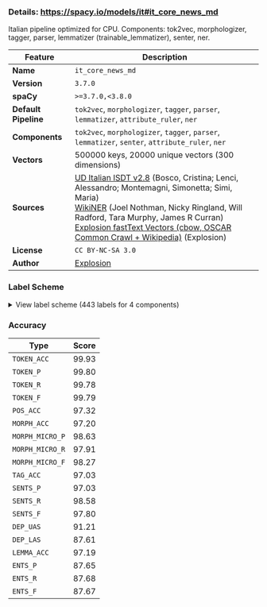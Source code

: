 ### Details: https://spacy.io/models/it#it_core_news_md

Italian pipeline optimized for CPU. Components: tok2vec, morphologizer, tagger, parser, lemmatizer (trainable_lemmatizer), senter, ner.

| Feature | Description |
| --- | --- |
| **Name** | `it_core_news_md` |
| **Version** | `3.7.0` |
| **spaCy** | `>=3.7.0,<3.8.0` |
| **Default Pipeline** | `tok2vec`, `morphologizer`, `tagger`, `parser`, `lemmatizer`, `attribute_ruler`, `ner` |
| **Components** | `tok2vec`, `morphologizer`, `tagger`, `parser`, `lemmatizer`, `senter`, `attribute_ruler`, `ner` |
| **Vectors** | 500000 keys, 20000 unique vectors (300 dimensions) |
| **Sources** | [UD Italian ISDT v2.8](https://github.com/UniversalDependencies/UD_Italian-ISDT) (Bosco, Cristina; Lenci, Alessandro; Montemagni, Simonetta; Simi, Maria)<br />[WikiNER](https://figshare.com/articles/Learning_multilingual_named_entity_recognition_from_Wikipedia/5462500) (Joel Nothman, Nicky Ringland, Will Radford, Tara Murphy, James R Curran)<br />[Explosion fastText Vectors (cbow, OSCAR Common Crawl + Wikipedia)](https://spacy.io) (Explosion) |
| **License** | `CC BY-NC-SA 3.0` |
| **Author** | [Explosion](https://explosion.ai) |

### Label Scheme

<details>

<summary>View label scheme (443 labels for 4 components)</summary>

| Component | Labels |
| --- | --- |
| **`morphologizer`** | `POS=PROPN`, `POS=PUNCT`, `Gender=Masc\|POS=NOUN`, `Definite=Def\|Gender=Fem\|Number=Sing\|POS=ADP\|PronType=Art`, `Gender=Fem\|Number=Sing\|POS=NOUN`, `Gender=Masc\|Number=Sing\|POS=ADJ`, `Gender=Masc\|Number=Sing\|POS=NOUN`, `Definite=Ind\|Gender=Fem\|Number=Sing\|POS=DET\|PronType=Art`, `Mood=Ind\|Number=Sing\|POS=AUX\|Person=3\|Tense=Pres\|VerbForm=Fin`, `Gender=Masc\|Number=Sing\|POS=AUX\|Tense=Past\|VerbForm=Part`, `POS=AUX\|VerbForm=Inf`, `Gender=Fem\|Number=Sing\|POS=VERB\|Tense=Past\|VerbForm=Part`, `POS=ADP`, `Gender=Fem\|Number=Sing\|POS=ADJ`, `POS=PRON\|PronType=Rel`, `Mood=Ind\|Number=Sing\|POS=VERB\|Person=3\|Tense=Pres\|VerbForm=Fin`, `Definite=Def\|Gender=Masc\|Number=Plur\|POS=DET\|PronType=Art`, `Gender=Masc\|Number=Plur\|POS=NOUN`, `Definite=Def\|Gender=Fem\|Number=Sing\|POS=DET\|PronType=Art`, `Gender=Masc\|Number=Sing\|POS=PRON\|PronType=Ind`, `Definite=Def\|Gender=Masc\|Number=Plur\|POS=ADP\|PronType=Art`, `Number=Plur\|POS=ADJ`, `Mood=Ind\|Number=Plur\|POS=VERB\|Person=3\|Tense=Pres\|VerbForm=Fin`, `Definite=Def\|Number=Sing\|POS=DET\|PronType=Art`, `Mood=Ind\|Number=Plur\|POS=AUX\|Person=3\|Tense=Pres\|VerbForm=Fin`, `Gender=Masc\|Number=Sing\|POS=VERB\|Tense=Past\|VerbForm=Part`, `POS=VERB\|VerbForm=Inf`, `Definite=Ind\|Gender=Masc\|Number=Sing\|POS=DET\|PronType=Art`, `Number=Sing\|POS=ADJ`, `POS=CCONJ`, `NumType=Card\|POS=NUM`, `Definite=Def\|Gender=Masc\|Number=Sing\|POS=ADP\|PronType=Art`, `Definite=Def\|Gender=Fem\|Number=Plur\|POS=ADP\|PronType=Art`, `Gender=Fem\|Number=Plur\|POS=NOUN`, `Clitic=Yes\|POS=PRON\|Person=3\|PronType=Prs`, `Gender=Fem\|Number=Plur\|POS=ADJ`, `Gender=Fem\|Number=Plur\|POS=DET\|Poss=Yes\|PronType=Prs`, `Gender=Masc\|Number=Plur\|POS=ADJ`, `POS=SPACE`, `Definite=Def\|Number=Sing\|POS=ADP\|PronType=Art`, `Definite=Def\|Gender=Masc\|Number=Sing\|POS=DET\|PronType=Art`, `Gender=Masc\|NumType=Ord\|Number=Sing\|POS=ADJ`, `POS=ADV`, `POS=NOUN`, `Number=Sing\|POS=NOUN`, `POS=VERB\|VerbForm=Ger`, `Gender=Masc\|Number=Sing\|POS=DET\|Poss=Yes\|PronType=Prs`, `POS=INTJ`, `Clitic=Yes\|Number=Sing\|POS=PRON\|Person=2\|PronType=Prs`, `Mood=Ind\|Number=Sing\|POS=AUX\|Person=1\|Tense=Pres\|VerbForm=Fin`, `Gender=Fem\|Number=Sing\|POS=AUX\|Tense=Past\|VerbForm=Part`, `Definite=Def\|Gender=Fem\|Number=Plur\|POS=DET\|PronType=Art`, `Mood=Ind\|Number=Sing\|POS=VERB\|Person=3\|Tense=Imp\|VerbForm=Fin`, `Gender=Fem\|POS=NOUN`, `Gender=Fem\|Number=Plur\|POS=VERB\|Tense=Past\|VerbForm=Part`, `Gender=Fem\|Number=Sing\|POS=DET\|PronType=Tot`, `Mood=Cnd\|Number=Sing\|POS=AUX\|Person=3\|Tense=Pres\|VerbForm=Fin`, `Mood=Cnd\|Number=Plur\|POS=AUX\|Person=3\|Tense=Pres\|VerbForm=Fin`, `Gender=Masc\|Number=Plur\|POS=PRON\|PronType=Ind`, `Number=Plur\|POS=PRON\|Person=3\|PronType=Prs`, `Mood=Ind\|Number=Plur\|POS=AUX\|Person=3\|Tense=Imp\|VerbForm=Fin`, `Gender=Masc\|Number=Plur\|POS=VERB\|Tense=Past\|VerbForm=Part`, `Number=Plur\|POS=NOUN`, `POS=SCONJ`, `Number=Sing\|POS=DET\|PronType=Ind`, `POS=ADV\|PronType=Neg`, `Clitic=Yes\|POS=VERB\|PronType=Prs\|VerbForm=Inf`, `Gender=Fem\|Number=Plur\|POS=AUX\|Tense=Past\|VerbForm=Part`, `Gender=Fem\|Number=Plur\|POS=DET\|PronType=Ind`, `Gender=Fem\|Number=Sing\|POS=PRON\|PronType=Ind`, `POS=ADJ`, `Number=Sing\|POS=PRON\|PronType=Rel`, `Gender=Fem\|NumType=Ord\|Number=Sing\|POS=ADJ`, `Number=Sing\|POS=PRON\|PronType=Ind`, `Gender=Masc\|Number=Sing\|POS=PRON\|Person=3\|PronType=Prs`, `Gender=Masc\|Number=Plur\|POS=AUX\|Tense=Past\|VerbForm=Part`, `Clitic=Yes\|POS=VERB\|Person=3\|PronType=Prs\|VerbForm=Ger`, `Mood=Ind\|Number=Sing\|POS=AUX\|Person=3\|Tense=Imp\|VerbForm=Fin`, `Mood=Ind\|Number=Plur\|POS=VERB\|Person=3\|Tense=Imp\|VerbForm=Fin`, `POS=DET\|Poss=Yes\|PronType=Prs`, `Gender=Masc\|Number=Plur\|POS=DET\|Poss=Yes\|PronType=Prs`, `Mood=Sub\|Number=Sing\|POS=AUX\|Person=3\|Tense=Pres\|VerbForm=Fin`, `Gender=Masc\|Number=Plur\|POS=DET\|PronType=Ind`, `Gender=Masc\|Number=Sing\|POS=PRON\|PronType=Dem`, `Mood=Ind\|Number=Sing\|POS=VERB\|Person=3\|Tense=Past\|VerbForm=Fin`, `Clitic=Yes\|Gender=Masc\|Number=Plur\|POS=VERB\|Person=3\|PronType=Prs\|VerbForm=Ger`, `Gender=Fem\|Number=Sing\|POS=DET\|Poss=Yes\|PronType=Prs`, `Gender=Masc\|Number=Sing\|POS=DET\|PronType=Dem`, `Clitic=Yes\|Gender=Masc\|Number=Sing\|POS=VERB\|Person=3\|PronType=Prs\|VerbForm=Inf`, `Clitic=Yes\|POS=PRON\|PronType=Prs`, `Gender=Masc\|Number=Plur\|POS=DET\|PronType=Tot`, `Clitic=Yes\|Gender=Masc\|Number=Plur\|POS=PRON\|Person=3\|PronType=Prs`, `Clitic=Yes\|Number=Sing\|POS=PRON\|Person=1\|PronType=Prs`, `Degree=Cmp\|Number=Plur\|POS=ADJ`, `Clitic=Yes\|Gender=Masc\|Number=Plur\|POS=VERB\|Person=3\|PronType=Prs\|VerbForm=Inf`, `Number=Sing\|POS=PRON\|Person=3\|PronType=Prs`, `Degree=Cmp\|Number=Sing\|POS=ADJ`, `Gender=Masc\|Number=Plur\|POS=DET\|PronType=Dem`, `Degree=Abs\|POS=ADV`, `Clitic=Yes\|Gender=Fem\|Number=Sing\|POS=VERB\|Person=3\|PronType=Prs\|VerbForm=Inf`, `Mood=Cnd\|Number=Plur\|POS=VERB\|Person=3\|Tense=Pres\|VerbForm=Fin`, `Clitic=Yes\|Gender=Masc\|Number=Sing\|POS=AUX\|Person=3\|PronType=Prs\|VerbForm=Inf`, `Gender=Fem\|Number=Sing\|POS=DET\|PronType=Dem`, `POS=DET\|PronType=Exc`, `Number=Plur\|POS=PRON\|Person=1\|PronType=Prs`, `Mood=Ind\|Number=Plur\|POS=AUX\|Person=1\|Tense=Pres\|VerbForm=Fin`, `Clitic=Yes\|Number=Plur\|POS=PRON\|Person=1\|PronType=Prs`, `Mood=Ind\|Number=Plur\|POS=VERB\|Person=1\|Tense=Pres\|VerbForm=Fin`, `Mood=Ind\|Number=Plur\|POS=VERB\|Person=3\|Tense=Past\|VerbForm=Fin`, `Mood=Ind\|Number=Sing\|POS=VERB\|Person=1\|Tense=Past\|VerbForm=Fin`, `Number=Sing\|POS=DET\|PronType=Dem`, `Mood=Ind\|Number=Sing\|POS=AUX\|Person=3\|Tense=Past\|VerbForm=Fin`, `Mood=Ind\|Number=Sing\|POS=VERB\|Person=3\|Tense=Fut\|VerbForm=Fin`, `Gender=Fem\|NumType=Ord\|Number=Plur\|POS=ADJ`, `Mood=Sub\|Number=Sing\|POS=VERB\|Person=3\|Tense=Imp\|VerbForm=Fin`, `Mood=Ind\|Number=Plur\|POS=AUX\|Person=3\|Tense=Past\|VerbForm=Fin`, `Number=Sing\|POS=DET\|PronType=Int`, `POS=PRON\|PronType=Int`, `Clitic=Yes\|Gender=Masc\|Number=Sing\|POS=PRON\|Person=3\|PronType=Prs`, `Mood=Ind\|Number=Plur\|POS=VERB\|Person=1\|Tense=Past\|VerbForm=Fin`, `Mood=Sub\|Number=Plur\|POS=VERB\|Person=3\|Tense=Pres\|VerbForm=Fin`, `Gender=Fem\|Number=Plur\|POS=PRON\|PronType=Ind`, `Number=Sing\|POS=ADP`, `Mood=Ind\|Number=Sing\|POS=AUX\|Person=3\|Tense=Fut\|VerbForm=Fin`, `Foreign=Yes\|POS=X`, `Mood=Sub\|Number=Sing\|POS=VERB\|Person=3\|Tense=Pres\|VerbForm=Fin`, `Clitic=Yes\|POS=VERB\|Person=3\|PronType=Prs\|VerbForm=Inf`, `Clitic=Yes\|POS=AUX\|Person=3\|PronType=Prs\|VerbForm=Inf`, `Clitic=Yes\|Gender=Masc\|Mood=Imp\|Number=Plur,Sing\|POS=VERB\|Person=1,3\|PronType=Prs\|Tense=Pres\|VerbForm=Fin`, `Mood=Sub\|Number=Sing\|POS=AUX\|Person=3\|Tense=Imp\|VerbForm=Fin`, `Gender=Fem\|Number=Sing\|POS=PRON\|Poss=Yes\|PronType=Prs`, `Number=Plur\|POS=VERB\|Tense=Pres\|VerbForm=Part`, `POS=INTJ\|Polarity=Neg`, `Mood=Ind\|Number=Sing\|POS=AUX\|Person=1\|Tense=Imp\|VerbForm=Fin`, `Number=Plur\|POS=PRON\|PronType=Rel`, `Mood=Sub\|Number=Plur\|POS=VERB\|Person=3\|Tense=Imp\|VerbForm=Fin`, `Gender=Fem\|Number=Sing\|POS=DET\|PronType=Ind`, `Gender=Fem\|Number=Sing\|POS=PRON\|PronType=Dem`, `Mood=Sub\|Number=Plur\|POS=AUX\|Person=3\|Tense=Pres\|VerbForm=Fin`, `Gender=Fem\|Number=Plur\|POS=DET\|PronType=Dem`, `Gender=Masc\|Number=Plur\|POS=PRON\|PronType=Rel`, `Clitic=Yes\|Number=Plur\|POS=VERB\|Person=1\|PronType=Prs\|VerbForm=Ger`, `POS=INTJ\|Polarity=Pos`, `Gender=Fem\|Number=Sing\|POS=PRON\|Person=3\|PronType=Prs`, `Gender=Fem\|Number=Sing\|POS=DET\|PronType=Int`, `POS=DET\|PronType=Int`, `Gender=Masc\|NumType=Ord\|Number=Plur\|POS=ADJ`, `Gender=Fem\|Number=Plur\|POS=DET\|PronType=Int`, `Mood=Cnd\|Number=Plur\|POS=AUX\|Person=1\|Tense=Pres\|VerbForm=Fin`, `POS=PRON\|Person=3\|PronType=Prs`, `Degree=Abs\|Gender=Masc\|Number=Plur\|POS=ADJ`, `Gender=Masc\|Number=Sing\|POS=DET\|PronType=Ind`, `Number=Sing\|POS=PRON\|Person=1\|PronType=Prs`, `Gender=Masc\|Number=Plur\|POS=PRON\|PronType=Dem`, `Clitic=Yes\|Number=Sing\|POS=PRON\|Person=3\|PronType=Prs`, `Clitic=Yes\|Gender=Fem\|POS=VERB\|Person=3\|PronType=Prs\|VerbForm=Inf`, `Clitic=Yes\|Gender=Fem\|POS=PRON\|Person=3\|PronType=Prs`, `Mood=Ind\|Number=Plur\|POS=VERB\|Person=1\|Tense=Fut\|VerbForm=Fin`, `Degree=Abs\|Gender=Fem\|Number=Sing\|POS=ADJ`, `Gender=Masc\|Number=Sing\|POS=DET\|PronType=Tot`, `Clitic=Yes\|POS=AUX\|PronType=Prs\|VerbForm=Inf`, `Gender=Fem\|Number=Plur\|POS=DET\|PronType=Tot`, `Mood=Ind\|Number=Sing\|POS=VERB\|Person=1\|Tense=Pres\|VerbForm=Fin`, `Gender=Fem\|Number=Plur\|POS=PRON\|PronType=Dem`, `Degree=Abs\|Gender=Masc\|Number=Sing\|POS=ADJ`, `NumType=Ord\|POS=ADJ`, `POS=DET\|PronType=Rel`, `Gender=Masc\|Number=Sing\|POS=PRON\|PronType=Rel`, `Gender=Masc\|Number=Plur\|POS=PRON\|Poss=Yes\|PronType=Prs`, `Mood=Ind\|Number=Plur\|POS=VERB\|Person=2\|Tense=Pres\|VerbForm=Fin`, `Mood=Imp\|Number=Plur\|POS=VERB\|Person=2\|Tense=Pres\|VerbForm=Fin`, `Clitic=Yes\|Gender=Fem\|Number=Sing\|POS=PRON\|Person=3\|PronType=Prs`, `Number=Sing\|POS=PRON\|Person=2\|PronType=Prs`, `Mood=Cnd\|Number=Sing\|POS=VERB\|Person=3\|Tense=Pres\|VerbForm=Fin`, `Mood=Ind\|Number=Sing\|POS=VERB\|Person=2\|Tense=Pres\|VerbForm=Fin`, `Mood=Ind\|Number=Sing\|POS=VERB\|Person=1\|Tense=Fut\|VerbForm=Fin`, `Mood=Ind\|Number=Sing\|POS=AUX\|Person=2\|Tense=Pres\|VerbForm=Fin`, `Mood=Ind\|Number=Plur\|POS=AUX\|Person=2\|Tense=Pres\|VerbForm=Fin`, `Clitic=Yes\|Number=Plur\|POS=PRON\|Person=2\|PronType=Prs`, `Clitic=Yes\|Number=Sing\|POS=VERB\|Person=1\|PronType=Prs\|VerbForm=Inf`, `Mood=Imp\|Number=Sing\|POS=VERB\|Person=2\|Tense=Pres\|VerbForm=Fin`, `Mood=Ind\|Number=Sing\|POS=AUX\|Person=1\|Tense=Fut\|VerbForm=Fin`, `Mood=Ind\|Number=Plur\|POS=VERB\|Person=2\|Tense=Fut\|VerbForm=Fin`, `Mood=Ind\|Number=Plur\|POS=VERB\|Person=3\|Tense=Fut\|VerbForm=Fin`, `Mood=Cnd\|Number=Sing\|POS=VERB\|Person=1\|Tense=Pres\|VerbForm=Fin`, `Clitic=Yes\|POS=VERB\|PronType=Prs\|VerbForm=Ger`, `Mood=Ind\|Number=Sing\|POS=VERB\|Person=1\|Tense=Imp\|VerbForm=Fin`, `Mood=Ind\|Number=Plur\|POS=AUX\|Person=1\|Tense=Imp\|VerbForm=Fin`, `Mood=Cnd\|Number=Sing\|POS=AUX\|Person=1\|Tense=Pres\|VerbForm=Fin`, `Clitic=Yes\|Gender=Masc\|Number=Plur\|POS=VERB\|Person=3\|PronType=Prs\|Tense=Past\|VerbForm=Part`, `Number=Sing\|POS=PRON\|PronType=Int`, `Mood=Ind\|Number=Sing\|POS=AUX\|Person=2\|Tense=Imp\|VerbForm=Fin`, `Mood=Ind\|Number=Plur\|POS=VERB\|Person=1\|Tense=Imp\|VerbForm=Fin`, `Number=Plur\|POS=PRON\|Person=2\|PronType=Prs`, `Clitic=Yes\|Number=Plur\|POS=VERB\|Person=2\|PronType=Prs\|VerbForm=Inf`, `Clitic=Yes\|Number=Plur\|POS=VERB\|Person=1\|PronType=Prs\|VerbForm=Inf`, `Mood=Sub\|Number=Plur\|POS=AUX\|Person=3\|Tense=Imp\|VerbForm=Fin`, `Mood=Ind\|Number=Plur\|POS=AUX\|Person=2\|Tense=Fut\|VerbForm=Fin`, `Mood=Ind\|Number=Plur\|POS=AUX\|Person=3\|Tense=Fut\|VerbForm=Fin`, `Definite=Def\|POS=DET\|PronType=Art`, `Mood=Sub\|Number=Sing\|POS=VERB\|Person=2\|Tense=Pres\|VerbForm=Fin`, `POS=SYM`, `Clitic=Yes\|Mood=Imp\|Number=Sing\|POS=VERB\|Person=2\|PronType=Prs\|Tense=Pres\|VerbForm=Fin`, `Clitic=Yes\|Gender=Masc\|Mood=Imp\|Number=Sing\|POS=VERB\|Person=2,3\|PronType=Prs\|Tense=Pres\|VerbForm=Fin`, `Mood=Ind\|Number=Sing\|POS=VERB\|Person=2\|Tense=Fut\|VerbForm=Fin`, `Clitic=Yes\|Gender=Fem\|POS=VERB\|Person=3\|PronType=Prs\|VerbForm=Ger`, `Degree=Abs\|Gender=Fem\|Number=Plur\|POS=ADJ`, `Number=Sing\|POS=PRON\|PronType=Dem`, `POS=AUX\|VerbForm=Ger`, `Gender=Masc\|Number=Sing\|POS=PRON\|Poss=Yes\|PronType=Prs`, `Clitic=Yes\|Gender=Masc\|Number=Sing\|POS=PRON\|Person=3\|PronType=Prs\|VerbForm=Inf`, `POS=PRON\|PronType=Ind`, `Clitic=Yes\|Mood=Imp\|Number=Plur\|POS=VERB\|Person=1\|PronType=Prs\|Tense=Pres\|VerbForm=Fin`, `POS=X`, `Gender=Masc\|POS=ADJ`, `Clitic=Yes\|Gender=Fem\|Number=Sing\|POS=AUX\|Person=3\|PronType=Prs\|VerbForm=Inf`, `Gender=Fem\|Number=Plur\|POS=PRON\|Person=3\|PronType=Prs`, `Gender=Masc\|Number=Plur\|POS=PRON\|Person=3\|PronType=Prs`, `Mood=Cnd\|Number=Sing\|POS=VERB\|Person=2\|Tense=Pres\|VerbForm=Fin`, `Clitic=Yes\|Number=Sing\|POS=VERB\|Person=2\|PronType=Prs\|VerbForm=Inf`, `Clitic=Yes\|Gender=Fem\|Number=Sing\|POS=VERB\|Person=3\|PronType=Prs\|Tense=Past\|VerbForm=Part`, `Mood=Sub\|Number=Plur\|POS=VERB\|Person=2\|Tense=Imp\|VerbForm=Fin`, `POS=PART`, `Number=Sing\|POS=VERB\|Tense=Pres\|VerbForm=Part`, `NumType=Ord\|Number=Sing\|POS=ADJ`, `Number=Plur\|POS=DET\|PronType=Int`, `Clitic=Yes\|Mood=Sub\|Number=Plur\|POS=VERB\|Person=1\|PronType=Prs\|Tense=Pres\|VerbForm=Fin`, `Number=Plur\|POS=DET\|PronType=Rel`, `Mood=Sub\|Number=Sing\|POS=VERB\|Person=1\|Tense=Imp\|VerbForm=Fin`, `Clitic=Yes\|Gender=Fem\|Number=Sing\|POS=VERB\|Person=3\|PronType=Prs\|VerbForm=Ger`, `Clitic=Yes\|Gender=Masc\|Number=Sing\|POS=VERB\|Person=3\|PronType=Prs\|VerbForm=Ger`, `Clitic=Yes\|Number=Sing\|POS=VERB\|Person=1\|PronType=Prs\|VerbForm=Ger`, `Clitic=Yes\|Number=Sing\|POS=AUX\|Person=1\|PronType=Prs\|VerbForm=Ger`, `Clitic=Yes\|Gender=Masc\|Number=Plur\|POS=AUX\|Person=3\|PronType=Prs\|VerbForm=Inf`, `Clitic=Yes\|Mood=Imp\|Number=Plur,Sing\|POS=VERB\|Person=1,2\|PronType=Prs\|Tense=Pres\|VerbForm=Fin`, `Mood=Imp\|Number=Plur\|POS=AUX\|Person=2\|Tense=Pres\|VerbForm=Fin`, `NumType=Range\|POS=NUM`, `Number=Plur\|POS=PRON\|PronType=Dem`, `POS=VERB\|Tense=Past\|VerbForm=Part`, `Clitic=Yes\|POS=ADV\|PronType=Prs`, `Clitic=Yes\|Mood=Ind\|Number=Plur\|POS=VERB\|Person=1\|PronType=Prs\|Tense=Pres\|VerbForm=Fin`, `Gender=Masc\|POS=PRON\|PronType=Rel`, `Clitic=Yes\|Gender=Masc\|Mood=Imp\|Number=Plur,Sing\|POS=VERB\|Person=2,3\|PronType=Prs\|Tense=Pres\|VerbForm=Fin`, `Clitic=Yes\|Number=Sing\|POS=AUX\|Person=2\|PronType=Prs\|VerbForm=Inf`, `Clitic=Yes\|Number=Sing\|POS=VERB\|Person=2\|PronType=Prs\|VerbForm=Ger`, `Mood=Imp\|Number=Sing\|POS=AUX\|Person=2\|Tense=Pres\|VerbForm=Fin`, `Clitic=Yes\|Gender=Fem\|Mood=Imp\|Number=Sing\|POS=VERB\|Person=2,3\|PronType=Prs\|Tense=Pres\|VerbForm=Fin`, `Mood=Sub\|Number=Plur\|POS=AUX\|Person=1\|Tense=Imp\|VerbForm=Fin`, `Mood=Ind\|Number=Sing\|POS=AUX\|Person=1\|Tense=Past\|VerbForm=Fin`, `Clitic=Yes\|Gender=Masc\|Number=Sing\|POS=VERB\|Person=3\|PronType=Prs\|Tense=Past\|VerbForm=Part`, `Clitic=Yes\|Gender=Masc\|Number=Plur,Sing\|POS=VERB\|Person=3\|PronType=Prs\|VerbForm=Inf`, `Definite=Ind\|POS=DET\|PronType=Art`, `Clitic=Yes\|Gender=Fem,Masc\|Number=Sing\|POS=VERB\|Person=3\|PronType=Prs\|Tense=Past\|VerbForm=Part`, `Definite=Ind\|Gender=Masc\|Number=Plur\|POS=DET\|PronType=Art`, `Definite=Def\|Number=Plur\|POS=ADP\|PronType=Art`, `Clitic=Yes\|Gender=Fem\|Number=Plur\|POS=VERB\|Person=3\|PronType=Prs\|VerbForm=Inf`, `POS=DET\|PronType=Ind`, `Number=Plur\|POS=DET\|PronType=Dem`, `Clitic=Yes\|Gender=Fem\|Number=Plur\|POS=PRON\|Person=3\|PronType=Prs`, `Number=Plur\|POS=DET\|PronType=Tot`, `Clitic=Yes\|POS=AUX\|Person=3\|PronType=Prs\|VerbForm=Ger`, `Number=Plur\|POS=PRON\|PronType=Ind`, `Clitic=Yes\|Gender=Fem,Masc\|Number=Plur,Sing\|POS=VERB\|Person=3\|PronType=Prs\|Tense=Past\|VerbForm=Part`, `Clitic=Yes\|Number=Plur\|POS=VERB\|PronType=Prs\|VerbForm=Inf`, `Number=Plur\|POS=PRON\|Poss=Yes\|PronType=Prs`, `Number=Sing\|POS=PRON\|Poss=Yes\|PronType=Prs`, `Number=Plur\|POS=ADP`, `Clitic=Yes\|Gender=Masc\|Number=Sing\|POS=ADV\|Person=3\|PronType=Prs`, `Clitic=Yes\|Mood=Imp\|Number=Plur\|POS=VERB\|Person=1,2\|PronType=Prs\|Tense=Pres\|VerbForm=Fin`, `Clitic=Yes\|Gender=Fem\|Number=Plur\|POS=VERB\|Person=3\|PronType=Prs\|Tense=Past\|VerbForm=Part`, `Mood=Sub\|Number=Sing\|POS=AUX\|Person=1\|Tense=Imp\|VerbForm=Fin`, `Mood=Cnd\|Number=Plur\|POS=AUX\|Person=2\|Tense=Pres\|VerbForm=Fin`, `Mood=Cnd\|Number=Plur\|POS=VERB\|Person=2\|Tense=Pres\|VerbForm=Fin`, `Clitic=Yes\|Gender=Fem\|Number=Plur\|POS=ADV\|Person=3\|PronType=Prs`, `POS=DET\|PronType=Tot`, `POS=PRON\|PronType=Dem`, `Clitic=Yes\|Gender=Masc\|Mood=Imp\|Number=Plur\|POS=VERB\|Person=2,3\|PronType=Prs\|Tense=Pres\|VerbForm=Fin`, `Definite=Ind\|Number=Sing\|POS=DET\|PronType=Art`, `NumType=Ord\|POS=NUM`, `Clitic=Yes\|Gender=Fem\|Number=Plur\|POS=VERB\|Person=3\|PronType=Prs\|VerbForm=Ger`, `Gender=Masc\|POS=DET\|PronType=Dem`, `Clitic=Yes\|Gender=Masc\|Number=Plur,Sing\|POS=VERB\|Person=3\|PronType=Prs\|Tense=Past\|VerbForm=Part`, `Gender=Masc\|Number=Sing\|POS=NOUN\|Tense=Past\|VerbForm=Part`, `Gender=Masc\|Number=Plur\|POS=DET\|PronType=Int`, `Gender=Masc\|Number=Plur\|POS=PRON\|PronType=Int`, `Gender=Fem\|Number=Plur\|POS=PRON\|PronType=Int`, `Mood=Imp\|Number=Sing\|POS=VERB\|Person=3\|Tense=Pres\|VerbForm=Fin`, `Gender=Masc\|Number=Sing\|POS=DET\|PronType=Int`, `Gender=Fem\|Number=Sing\|POS=PRON\|PronType=Int`, `Number=Plur\|POS=PRON\|PronType=Int`, `Mood=Cnd\|Number=Sing\|POS=AUX\|Person=2\|Tense=Pres\|VerbForm=Fin`, `Gender=Masc\|Number=Sing\|POS=PRON\|PronType=Int`, `Clitic=Yes\|Number=Plur\|POS=PRON\|PronType=Prs`, `Foreign=Yes\|Number=Sing\|POS=X`, `Mood=Ind\|Number=Plur\|POS=AUX\|Person=1\|Tense=Fut\|VerbForm=Fin`, `POS=PRON\|PronType=Prs`, `Mood=Sub\|Number=Plur\|POS=AUX\|Person=2\|Tense=Pres\|VerbForm=Fin`, `Clitic=Yes\|Mood=Ind\|Number=Sing\|POS=VERB\|Person=3\|PronType=Prs\|Tense=Pres\|VerbForm=Fin`, `Mood=Ind\|POS=VERB\|Person=3\|Tense=Pres\|VerbForm=Fin`, `Mood=Cnd\|Number=Plur\|POS=VERB\|Person=1\|Tense=Pres\|VerbForm=Fin`, `Mood=Sub\|Number=Plur\|POS=VERB\|Person=1\|Tense=Pres\|VerbForm=Fin`, `Mood=Ind\|Number=Plur\|POS=AUX\|Person=2\|Tense=Imp\|VerbForm=Fin`, `POS=SCONJ\|PronType=Rel`, `Mood=Sub\|Number=Plur\|POS=VERB\|Person=1\|Tense=Imp\|VerbForm=Fin`, `POS=PRON\|Person=3\|PronType=Rel`, `Clitic=Yes\|Number=Plur\|POS=VERB\|Person=2\|PronType=Prs\|VerbForm=Ger`, `Mood=Sub\|Number=Sing\|POS=VERB\|Person=3\|VerbForm=Fin`, `Clitic=Yes\|Mood=Ind\|Number=Sing\|POS=VERB\|Person=1,3\|PronType=Prs\|Tense=Past\|VerbForm=Fin`, `Mood=Ind\|POS=VERB\|Tense=Pres\|VerbForm=Fin`, `Degree=Cmp\|POS=ADJ`, `Mood=Ind\|Number=Sing\|POS=AUX\|Person=2\|Tense=Fut\|VerbForm=Fin`, `Definite=Def\|Number=Plur\|POS=DET\|PronType=Art`, `Number=Sing\|POS=DET\|Poss=Yes\|PronType=Prs`, `Gender=Masc\|Number=Sing\|POS=ADP`, `Gender=Fem\|POS=ADJ`, `Mood=Sub\|Number=Plur\|POS=VERB\|Person=2\|Tense=Pres\|VerbForm=Fin`, `Clitic=Yes\|Gender=Fem\|Mood=Imp\|Number=Plur\|POS=VERB\|Person=2,3\|PronType=Prs\|Tense=Pres\|VerbForm=Fin`, `Clitic=Yes\|Number=Plur\|POS=PRON\|Person=3\|PronType=Prs`, `Gender=Masc\|POS=DET\|Poss=Yes\|PronType=Prs`, `Gender=Fem\|Number=Plur\|POS=PROPN`, `Definite=Ind\|Gender=Fem\|Number=Plur\|POS=DET\|PronType=Art`, `Number=Sing\|POS=DET\|PronType=Art`, `Gender=Fem\|Number=Sing\|POS=ADJ\|Poss=Yes\|PronType=Prs`, `Foreign=Yes\|POS=NOUN`, `Clitic=Yes\|Gender=Fem\|Mood=Imp\|Number=Plur\|POS=VERB\|Person=1,3\|PronType=Prs\|Tense=Pres\|VerbForm=Fin`, `Clitic=Yes\|Gender=Masc\|Mood=Imp\|Number=Plur\|POS=VERB\|Person=1,3\|PronType=Prs\|Tense=Pres\|VerbForm=Fin`, `Gender=Masc\|Number=Plur\|POS=DET`, `Clitic=Yes\|Gender=Fem\|Mood=Imp\|Number=Plur,Sing\|POS=VERB\|Person=1,3\|PronType=Prs\|Tense=Pres\|VerbForm=Fin`, `Mood=Sub\|Number=Plur\|POS=AUX\|Person=1\|Tense=Pres\|VerbForm=Fin`, `Gender=Fem\|Number=Plur\|POS=VERB\|Tense=Past\|VerbForm=Fin`, `Gender=Fem\|Number=Plur\|POS=DET`, `Number=Sing\|POS=X`, `Foreign=Yes\|Gender=Masc\|POS=X`, `Clitic=Yes\|Gender=Fem\|Number=Plur\|POS=PRON\|PronType=Prs`, `Clitic=Yes\|Gender=Masc\|Number=Sing\|POS=PRON\|PronType=Prs`, `Clitic=Yes\|Definite=Def\|Gender=Fem\|Number=Plur\|POS=PRON\|PronType=Art`, `Gender=Masc\|Number=Plur\|POS=VERB\|Tense=Past\|VerbForm=Fin`, `Definite=Def\|Gender=Fem\|POS=DET`, `Definite=Def\|POS=DET`, `Foreign=Yes\|POS=PROPN`, `NumType=Card\|POS=PROPN`, `Gender=Fem\|Number=Sing\|POS=DET`, `Degree=Abs\|Gender=Masc\|Number=Sing\|POS=ADV`, `Gender=Masc\|Number=Plur\|POS=NOUN\|Tense=Past\|VerbForm=Part`, `Mood=Imp\|Number=Plur\|POS=VERB\|Person=2`, `Clitic=Yes\|Number=Plur\|POS=AUX\|Person=1\|PronType=Prs\|VerbForm=Inf`, `Gender=Masc\|Number=Sing\|POS=DET`, `Number=Sing\|POS=DET`, `Gender=Masc\|Number=Sing\|POS=PRON`, `POS=DET` |
| **`tagger`** | `A`, `AP`, `B`, `BN`, `B_PC`, `CC`, `CS`, `DD`, `DE`, `DI`, `DQ`, `DR`, `E`, `E_RD`, `FB`, `FC`, `FF`, `FS`, `I`, `N`, `NO`, `PART`, `PC`, `PC_PC`, `PD`, `PE`, `PI`, `PP`, `PQ`, `PR`, `RD`, `RI`, `S`, `SP`, `SW`, `SYM`, `T`, `V`, `VA`, `VA_PC`, `VM`, `VM_PC`, `VM_PC_PC`, `V_B`, `V_PC`, `V_PC_PC`, `X`, `_SP` |
| **`parser`** | `ROOT`, `acl`, `acl:relcl`, `advcl`, `advmod`, `amod`, `appos`, `aux`, `aux:pass`, `case`, `cc`, `ccomp`, `compound`, `conj`, `cop`, `csubj`, `dep`, `det`, `det:poss`, `det:predet`, `discourse`, `expl`, `expl:impers`, `expl:pass`, `fixed`, `flat`, `flat:foreign`, `flat:name`, `iobj`, `mark`, `nmod`, `nsubj`, `nsubj:pass`, `nummod`, `obj`, `obl`, `obl:agent`, `parataxis`, `punct`, `vocative`, `xcomp` |
| **`ner`** | `LOC`, `MISC`, `ORG`, `PER` |

</details>

### Accuracy

| Type | Score |
| --- | --- |
| `TOKEN_ACC` | 99.93 |
| `TOKEN_P` | 99.80 |
| `TOKEN_R` | 99.78 |
| `TOKEN_F` | 99.79 |
| `POS_ACC` | 97.32 |
| `MORPH_ACC` | 97.20 |
| `MORPH_MICRO_P` | 98.63 |
| `MORPH_MICRO_R` | 97.91 |
| `MORPH_MICRO_F` | 98.27 |
| `TAG_ACC` | 97.03 |
| `SENTS_P` | 97.03 |
| `SENTS_R` | 98.58 |
| `SENTS_F` | 97.80 |
| `DEP_UAS` | 91.21 |
| `DEP_LAS` | 87.61 |
| `LEMMA_ACC` | 97.19 |
| `ENTS_P` | 87.65 |
| `ENTS_R` | 87.68 |
| `ENTS_F` | 87.67 |